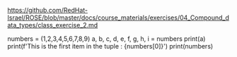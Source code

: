 https://github.com/RedHat-Israel/ROSE/blob/master/docs/course_materials/exercises/04_Compound_data_types/class_exercise_2.md

numbers = (1,2,3,4,5,6,7,8,9)
a, b, c, d, e, f, g, h, i = numbers
print(a)
print(f'This is the first item in the tuple : {numbers[0]}')
print(numbers)
